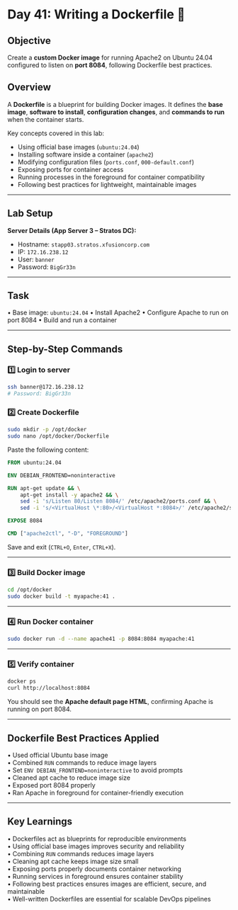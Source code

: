 

# Day 41: Writing a Dockerfile 🐳

## Objective

Create a **custom Docker image** for running Apache2 on Ubuntu 24.04 configured to listen on **port 8084**, following Dockerfile best practices.

## Overview

A **Dockerfile** is a blueprint for building Docker images. It defines the **base image**, **software to install**, **configuration changes**, and **commands to run** when the container starts.

Key concepts covered in this lab:

* Using official base images (`ubuntu:24.04`)
* Installing software inside a container (`apache2`)
* Modifying configuration files (`ports.conf`, `000-default.conf`)
* Exposing ports for container access
* Running processes in the foreground for container compatibility
* Following best practices for lightweight, maintainable images

---

## Lab Setup

**Server Details (App Server 3 – Stratos DC):**

* Hostname: `stapp03.stratos.xfusioncorp.com`
* IP: `172.16.238.12`
* User: `banner`
* Password: `BigGr33n`

---

## Task

• Base image: `ubuntu:24.04`
• Install Apache2
• Configure Apache to run on port 8084
• Build and run a container

---

## Step-by-Step Commands

### 1️⃣ Login to server

```bash
ssh banner@172.16.238.12
# Password: BigGr33n
```

### 2️⃣ Create Dockerfile

```bash
sudo mkdir -p /opt/docker
sudo nano /opt/docker/Dockerfile
```

Paste the following content:

```dockerfile
FROM ubuntu:24.04

ENV DEBIAN_FRONTEND=noninteractive

RUN apt-get update && \
    apt-get install -y apache2 && \
    sed -i 's/Listen 80/Listen 8084/' /etc/apache2/ports.conf && \
    sed -i 's/<VirtualHost \*:80>/<VirtualHost *:8084>/' /etc/apache2/sites-available/000-default.conf

EXPOSE 8084

CMD ["apache2ctl", "-D", "FOREGROUND"]
```

Save and exit (`CTRL+O`, `Enter`, `CTRL+X`).

---

### 3️⃣ Build Docker image

```bash
cd /opt/docker
sudo docker build -t myapache:41 .
```

---

### 4️⃣ Run Docker container

```bash
sudo docker run -d --name apache41 -p 8084:8084 myapache:41
```

---

### 5️⃣ Verify container

```bash
docker ps
curl http://localhost:8084
```

You should see the **Apache default page HTML**, confirming Apache is running on port 8084.

---

## Dockerfile Best Practices Applied

• Used official Ubuntu base image  
• Combined `RUN` commands to reduce image layers  
• Set `ENV DEBIAN_FRONTEND=noninteractive` to avoid prompts  
• Cleaned apt cache to reduce image size  
• Exposed port 8084 properly  
• Ran Apache in foreground for container-friendly execution

---

## Key Learnings

• Dockerfiles act as blueprints for reproducible environments  
• Using official base images improves security and reliability  
• Combining `RUN` commands reduces image layers  
• Cleaning apt cache keeps image size small  
• Exposing ports properly documents container networking  
• Running services in foreground ensures container stability  
• Following best practices ensures images are efficient, secure, and maintainable  
• Well-written Dockerfiles are essential for scalable DevOps pipelines
